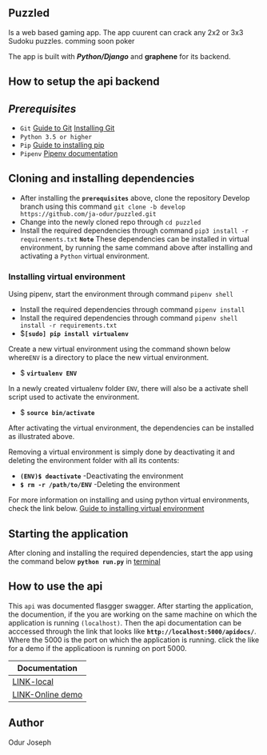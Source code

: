 ## __Puzzled__ 
Is a web based gaming app. The app cuurent can crack any 2x2 or 3x3 Sudoku puzzles. 
comming soon poker

The app is built with ___Python/Django___ and __graphene__ for its backend.

## __How to setup the api backend__

## ___Prerequisites___

* `Git` [Guide to Git](https://git-scm.com/doc) [Installing Git](https://gist.github.com/derhuerst/1b15ff4652a867391f03)
* `Python 3.5 or higher`
* `Pip` [Guide to installing pip](https://github.com/BurntSushi/nfldb/wiki/Python-&-pip-Windows-installation)
* `Pipenv` [Pipenv documentation](https://docs.pipenv.org/en/latest/)


## __Cloning and installing dependencies__
* After installing the **`prerequisites`** above, clone the repository Develop branch
using this command `git clone -b develop https://github.com/ja-odur/puzzled.git`
* Change into the newly cloned repo through `cd puzzled`
* Install the required dependencies through command `pip3 install -r requirements.txt`
 **`Note`** These dependencies can be installed in virtual environment, by running the same
command above after installing and activating a `Python` virtual environment.

### __Installing virtual environment__
Using pipenv, start the environment through command `pipenv shell`
* Install the required dependencies through command `pipenv install`
* Install the required dependencies through command `pipenv shell install -r requirements.txt`
* $**`[sudo] pip install virtualenv`**

Create a new virtual environment using the command shown below where`ENV` is a directory to place the new virtual 
environment.
* $ **`virtualenv ENV`**

In a newly created virtualenv folder `ENV`, there will also be a activate shell script used to
activate the environment.
* $ **`source bin/activate`**

After activating the virtual environment, the dependencies can be installed as illustrated
above.

Removing a virtual environment is simply done by deactivating it and deleting the environment folder 
with all its contents:
* **`(ENV)$ deactivate`** -Deactivating the environment
* **`$ rm -r /path/to/ENV`** -Deleting the environment

For more information on installing and using python virtual environments, check the link below.
[Guide to installing virtual environment](https://virtualenv.pypa.io/en/stable/installation/)


## __Starting the application__
After cloning and installing the required dependencies, start the app using the command
below
**`python run.py`** in [terminal](https://www.taniarascia.com/how-to-use-the-command-line-for-apple-macos-and-linux/)



##  __How to use the api__
This `api` was documented flasgger swagger.
After starting the application, the documention, if the you are working on the same machine on which
the application is running `(localhost)`. Then the api documentation can be acccessed
through the link that looks like **`http://localhost:5000/apidocs/`**. Where the 5000 is the port on
which the application is running. click the like for a demo if the applicatioon is 
running on port 5000.

Documentation  |
---       | 
[LINK-local](http://localhost:5000/apidocs/) |
[LINK-Online demo](https://book-a-meal-odur.herokuapp.com/apidocs/) |



## __Author__

Odur Joseph
